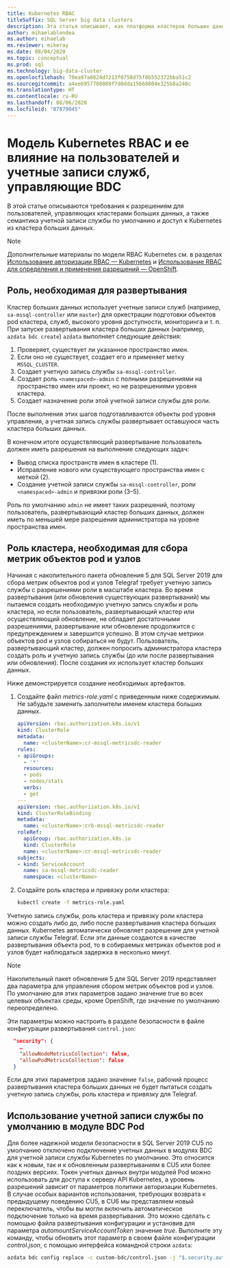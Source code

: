 ```yaml
---
title: Kubernetes RBAC
titleSuffix: SQL Server big data clusters
description: Эта статья описывает, как платформа кластеров больших данных SQL Server использует RBAC с Kubernetes.
author: mihaelablendea
ms.author: mihaelab
ms.reviewer: mikeray
ms.date: 08/04/2020
ms.topic: conceptual
ms.prod: sql
ms.technology: big-data-cluster
ms.openlocfilehash: 79ea97a0824d7213f0758d75f8b552372bba51c2
ms.sourcegitcommit: a4ee6957708089f7d0dda15668804e325b8a240c
ms.translationtype: HT
ms.contentlocale: ru-RU
ms.lasthandoff: 08/06/2020
ms.locfileid: "87879045"
---
```

# <a name="kubernetes-rbac-model--impact-on-users-and-service-accounts-managing-bdc"></a>Модель Kubernetes RBAC и ее влияние на пользователей и учетные записи служб, управляющие BDC

В этой статье описываются требования к разрешениям для пользователей, управляющих кластерами больших данных, а также семантика учетной записи службы по умолчанию и доступ к Kubernetes из кластера больших данных.

> [!NOTE]
> Дополнительные материалы по модели RBAC Kubernetes см. в разделах [Использование авторизации RBAC — Kubernetes](https://kubernetes.io/docs/reference/access-authn-authz/rbac/) и [Использование RBAC для определения и применения разрешений — OpenShift](https://docs.openshift.com/container-platform/4.4/authentication/using-rbac.html).

## <a name="role-required-for-deployment"></a>Роль, необходимая для развертывания

Кластер больших данных использует учетные записи служб (например, `sa-mssql-controller` или `master`) для оркестрации подготовки объектов pod кластера, служб, высокого уровня доступности, мониторинга и т. п. При запуске развертывания кластера больших данных (например, `azdata bdc create`) `azdata` выполняет следующие действия:

1. Проверяет, существует ли указанное пространство имен.
2. Если оно не существует, создает его и применяет метку `MSSQL_CLUSTER`.
3. Создает учетную запись службы `sa-mssql-controller`.
4. Создает роль `<namespaced>-admin` с полными разрешениями на пространство имен или проект, но не разрешениями уровня кластера.
5. Создает назначение роли этой учетной записи службы для роли.

После выполнения этих шагов подготавливаются объекты pod уровня управления, а учетная запись службы развертывает оставшуюся часть кластера больших данных.  

В конечном итоге осуществляющий развертывание пользователь должен иметь разрешения на выполнение следующих задач:

- Вывод списка пространств имен в кластере (1).
- Исправление нового или существующего пространства имен с меткой (2).
- Создание учетной записи службы `sa-mssql-controller`, роли `<namespaced>-admin` и привязки роли (3–5).

Роль по умолчанию `admin` не имеет таких разрешений, поэтому пользователь, развертывающий кластер больших данных, должен иметь по меньшей мере разрешения администратора на уровне пространства имен.

## <a name="cluster-role-required-for-pods-and-nodes-metrics-collection"></a>Роль кластера, необходимая для сбора метрик объектов pod и узлов

Начиная с накопительного пакета обновления 5 для SQL Server 2019 для сбора метрик объектов pod и узлов Telegraf требует учетную запись службы с разрешениями роли в масштабе кластера. Во время развертывания (или обновления существующих развертываний) мы пытаемся создать необходимую учетную запись службы и роль кластера, но если пользователь, развертывающий кластер или осуществляющий обновление, не обладает достаточными разрешениями, развертывание или обновление продолжится с предупреждением и завершится успешно. В этом случае метрики объектов pod и узлов собираться не будут. Пользователь, развертывающий кластер, должен попросить администратора кластера создать роль и учетную запись службы (до или после развертывания или обновления). После создания их использует кластер больших данных. 

Ниже демонстрируется создание необходимых артефактов.

1. Создайте файл *metrics-role.yaml* с приведенным ниже содержимым. Не забудьте заменить заполнители *<clusterName>* именем кластера больших данных.

   ```yaml
   apiVersion: rbac.authorization.k8s.io/v1
   kind: ClusterRole
   metadata:
     name: <clusterName>:cr-mssql-metricsdc-reader
   rules:
   - apiGroups:
     - '*'
     resources:
     - pods
     - nodes/stats
     verbs:
     - get
   ---
   apiVersion: rbac.authorization.k8s.io/v1
   kind: ClusterRoleBinding
   metadata:
     name: <clusterName>:crb-mssql-metricsdc-reader
   roleRef:
     apiGroup: rbac.authorization.k8s.io
     kind: ClusterRole
     name: <clusterName>:cr-mssql-metricsdc-reader
   subjects:
   - kind: ServiceAccount
     name: sa-mssql-metricsdc-reader
     namespace: <clusterName>
   ```

2. Создайте роль кластера и привязку роли кластера:

   ```bash
   kubectl create -f metrics-role.yaml
   ```

Учетную запись службы, роль кластера и привязку роли кластера можно создать либо до, либо после развертывания кластера больших данных. Kubernetes автоматически обновляет разрешение для учетной записи службы Telegraf. Если эти данные создаются в качестве развертывания объекта pod, то в собираемых метриках объектов pod и узлов будет наблюдаться задержка в несколько минут.

> [!NOTE]
> Накопительный пакет обновления 5 для SQL Server 2019 представляет два параметра для управления сбором метрик объектов pod и узлов. По умолчанию для этих параметров задано значение true во всех целевых объектах среды, кроме OpenShift, где значение по умолчанию переопределено. 

Эти параметры можно настроить в разделе безопасности в файле конфигурации развертывания `control.json`:

```json
  "security": {
    …
    "allowNodeMetricsCollection": false,
    "allowPodMetricsCollection": false
  }
```

Если для этих параметров задано значение `false`, рабочий процесс развертывания кластера больших данных не будет пытаться создать учетную запись службы, роль кластера и привязку для Telegraf.

## <a name="default-service-account-usage-from-within-a-bdc-pod"></a>Использование учетной записи службы по умолчанию в модуле BDC Pod

Для более надежной модели безопасности в SQL Server 2019 CU5 по умолчанию отключено подключение учетных данных в модулях BDC для учетной записи службы Kubernetes по умолчанию. Это относится как к новым, так и к обновленным развертываниям в CU5 или более поздних версиях.
Токен учетных данных внутри модулей Pod можно использовать для доступа к серверу API Kubernetes, а уровень разрешений зависит от параметров политики авторизации Kubernetes. В случае особых вариантов использования, требующих возврата к предыдущему поведению CU5, в CU6 мы представляем новый переключатель, чтобы вы могли включить автоматическое подключение только на время развертывания. Это можно сделать с помощью файла развертывания конфигурации и установив для параметра *automountServiceAccountToken* значение *true*. Выполните эту команду, чтобы обновить этот параметр в своем файле конфигурации *control.json*, с помощью интерфейса командной строки `azdata`: 

``` bash
azdata bdc config replace -c custom-bdc/control.json -j "$.security.automountServiceAccountToken=true"
```
